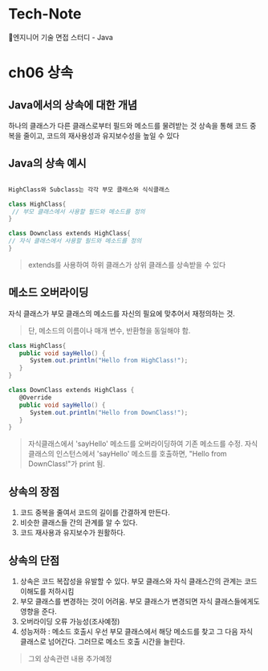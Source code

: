 # Tech-Note
📂엔지니어 기술 면접 스터디 - Java

# ch06 상속
## Java에서의 상속에 대한 개념

하나의 클래스가 다른 클래스로부터 필드와 메소드를 물려받는 것
상속을 통해 코드 중복을 줄이고, 코드의 재사용성과 유지보수성을 높일 수 있다

## Java의 상속 예시

```csharp

HighClass와 Subclass는 각각 부모 클래스와 식식클래스

class HighClass{
 // 부모 클래스에서 사용할 필드와 메소드를 정의
}

class Downclass extends HighClass{
// 자식 클래스에서 사용할 필드와 메소드를 정의
}

```

> extends를 사용하여 하위 클래스가 상위 클래스를 상속받을 수 있다
> 

## 메소드 오버라이딩

자식 클래스가 부모 클래스의 메소드를 자신의 필요에 맞추어서 재정의하는 것.
> 단, 메소드의 이름이나 매개 변수, 반환형을 동일해야 함.
> 
```csharp
class HighClass{
   public void sayHello() {
      System.out.println("Hello from HighClass!");
   }
}

class DownClass extends HighClass {
   @Override
   public void sayHello() {
      System.out.println("Hello from DownClass!");
   }
}
```
> 자식클래스에서 'sayHello' 메소드를 오버라이딩하여 기존 메소드를 수정.
> 자식 클래스의 인스턴스에서 'sayHello' 메소드를 호출하면, "Hello from DownClass!"가 print 됨.

## 상속의 장점

1. 코드 중복을 줄여서 코드의 길이를 간결하게 만든다.
2. 비슷한 클래스들 간의 관계를 알 수 있다.
3. 코드 재사용과 유지보수가 원활하다.

## 상속의 단점

1. 상속은 코드 복잡성을 유발할 수 있다. 부모 클래스와 자식 클래스간의 관계는 코드 이해도를 저하시킴
2. 부모 클래스를 변경하는 것이 어려움. 부모 클래스가 변경되면 자식 클래스들에게도 영향을 준다.
3. 오버라이딩 오류 가능성(조사예정)
4. 성능저하 : 메소드 호출시 우선 부모 클래스에서 해당 메소드를 찾고 그 다음 자식 클래스로 넘어간다. 그러므로 메소드 호출 시간을 늘린다.

> 그외 상속관련 내용 추가예정
> 

